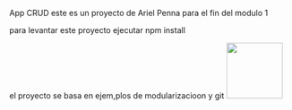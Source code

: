 App CRUD
este es un proyecto de Ariel Penna para el fin del modulo 1

para levantar este proyecto ejecutar npm install

el proyecto se basa en ejem,plos de modularizacioon y git
<img src="https://img.freepik.com/vector-gratis/reloj-pared-sobre-fondo-blanco_1308-81573.jpg?w=2000" width="100px"/>
